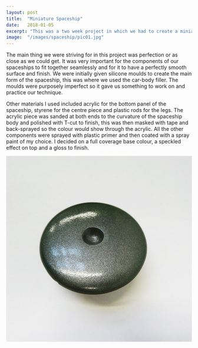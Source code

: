 ```yaml
---
layout: post
title:	"Miniature Spaceship"
date:	2018-01-05
excerpt: "This was a two week project in which we had to create a miniature spaceship."
image:	"/images/spaceship/pic01.jpg"
---
```


The main thing we were striving for in this project was perfection or as close as we could get. It was very important for the components of our spaceships to fit together seamlessly and for it to have a perfectly smooth surface and finish. We were initially given silicone moulds to create the main form of the spaceship, this was where we used the car-body filler. The moulds were purposely imperfect so it gave us something to work on and practice our technique. 

Other materials I used included acrylic for the bottom panel of the spaceship, styrene for the centre piece and plastic rods for the legs. The acrylic piece was sanded at both ends to the curvature of the spaceship body and polished with T-cut to finish, this was then masked with tape and back-sprayed so the colour would show through the acrylic.  All the other components were sprayed with plastic primer and then coated with a spray paint of my 
choice. I decided on a full coverage base colour, a speckled effect on top and a gloss to finish.

<div class="box alt">
	<div class="row 50% uniform">
		<div class="10u"><span class="image fit"><a href="/images/spaceship/pic02.jpg"><img src="/images/spaceship/pic02.jpg" alt="" /></a></span></div>
	</div>
</div>

